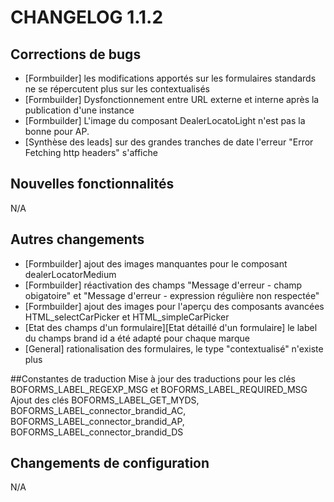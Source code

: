 # CHANGELOG 1.1.2

## Corrections de bugs
- [Formbuilder] les modifications apportés sur les formulaires standards ne se répercutent plus sur les contextualisés
- [Formbuilder] Dysfonctionnement entre URL externe et interne après la publication d'une instance
- [Formbuilder] L'image du composant DealerLocatoLight n'est pas la bonne pour AP.
- [Synthèse des leads] sur des grandes tranches de date l'erreur "Error Fetching http headers" s'affiche

## Nouvelles fonctionnalités
N/A

## Autres changements
- [Formbuilder] ajout des images manquantes pour le composant dealerLocatorMedium
- [Formbuilder] réactivation des champs "Message d'erreur - champ obigatoire" et "Message d'erreur - expression régulière non respectée"
- [Formbuilder] ajout des images pour l'aperçu des composants avancées HTML_selectCarPicker et HTML_simpleCarPicker
- [Etat des champs d'un formulaire][Etat détaillé d'un formulaire] le label du champs brand id a été adapté pour chaque marque
- [General] rationalisation des formulaires, le type "contextualisé" n'existe plus 

##Constantes de traduction
Mise à jour des traductions pour les clés BOFORMS_LABEL_REGEXP_MSG et BOFORMS_LABEL_REQUIRED_MSG
Ajout des clés BOFORMS_LABEL_GET_MYDS, BOFORMS_LABEL_connector_brandid_AC, BOFORMS_LABEL_connector_brandid_AP, BOFORMS_LABEL_connector_brandid_DS

## Changements de configuration
N/A

